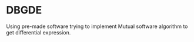 # DBGDE
Using pre-made software trying to implement Mutual software algorithm to get differential expression. 
